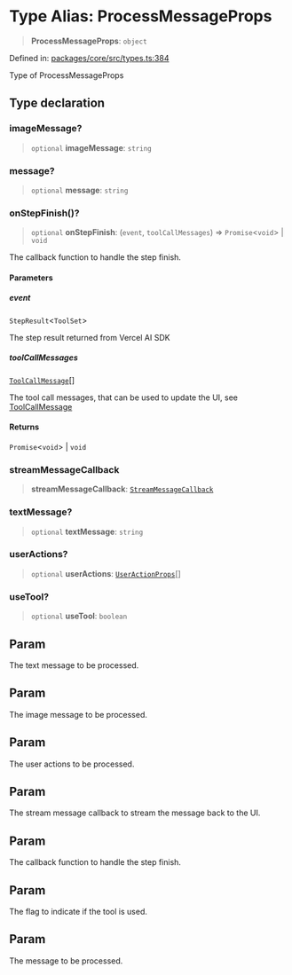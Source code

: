 # Type Alias: ProcessMessageProps

> **ProcessMessageProps**: `object`

Defined in: [packages/core/src/types.ts:384](https://github.com/GeoDaCenter/openassistant/blob/a1bcfdf89aac2d64b3bda9cf92b96ead076def28/packages/core/src/types.ts#L384)

Type of ProcessMessageProps

## Type declaration

### imageMessage?

> `optional` **imageMessage**: `string`

### message?

> `optional` **message**: `string`

### onStepFinish()?

> `optional` **onStepFinish**: (`event`, `toolCallMessages`) => `Promise`\<`void`\> \| `void`

The callback function to handle the step finish.

#### Parameters

##### event

`StepResult`\<`ToolSet`\>

The step result returned from Vercel AI SDK

##### toolCallMessages

[`ToolCallMessage`](ToolCallMessage.md)[]

The tool call messages, that can be used to update the UI, see [ToolCallMessage](ToolCallMessage.md)

#### Returns

`Promise`\<`void`\> \| `void`

### streamMessageCallback

> **streamMessageCallback**: [`StreamMessageCallback`](StreamMessageCallback.md)

### textMessage?

> `optional` **textMessage**: `string`

### userActions?

> `optional` **userActions**: [`UserActionProps`](UserActionProps.md)[]

### useTool?

> `optional` **useTool**: `boolean`

## Param

The text message to be processed.

## Param

The image message to be processed.

## Param

The user actions to be processed.

## Param

The stream message callback to stream the message back to the UI.

## Param

The callback function to handle the step finish.

## Param

The flag to indicate if the tool is used.

## Param

The message to be processed.
